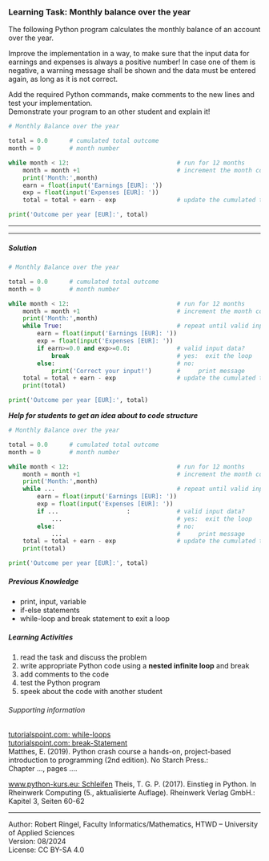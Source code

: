 ### Learning Task: Monthly balance over the year

The following Python program calculates the monthly balance of an account over the year.  

Improve the implementation in a way, to make sure that the input data for earnings and expenses is always a positive number!
In case one of them is negative, a warning message shall be shown and the data must be entered again, as long as it is not correct. 

Add the required Python commands, make comments to the new lines and test your implementation.  
Demonstrate your program to an other student and explain it!

``` python
# Monthly Balance over the year

total = 0.0      # cumulated total outcome
month = 0        # month number

while month < 12:                              # run for 12 months
	month = month +1                           # increment the month counter
	print('Month:',month)
	earn = float(input('Earnings [EUR]: '))
	exp = float(input('Expenses [EUR]: '))
	total = total + earn - exp                 # update the cumulated total

print('Outcome per year [EUR]:', total)
``` 

---------------------------------------
---------------------------------------

##### Solution

``` python
# Monthly Balance over the year

total = 0.0      # cumulated total outcome
month = 0        # month number

while month < 12:                              # run for 12 months
	month = month +1                           # increment the month counter
	print('Month:',month)
	while True:                                # repeat until valid input
		earn = float(input('Earnings [EUR]: '))
		exp = float(input('Expenses [EUR]: '))
		if earn>=0.0 and exp>=0.0:             # valid input data?
			break                              # yes:  exit the loop
		else:                                  # no:
			print('Correct your input!')       #     print message
	total = total + earn - exp                 # update the cumulated total
	print(total)

print('Outcome per year [EUR]:', total)
``` 

***Help for students to get an idea about to code structure***
``` python
# Monthly Balance over the year

total = 0.0      # cumulated total outcome
month = 0        # month number

while month < 12:                              # run for 12 months
	month = month +1                           # increment the month counter
	print('Month:',month)
	while ...                                  # repeat until valid input
		earn = float(input('Earnings [EUR]: '))
		exp = float(input('Expenses [EUR]: '))
		if ...                   :             # valid input data?
			...                                # yes:  exit the loop
		else:                                  # no:
			...                                #     print message
	total = total + earn - exp                 # update the cumulated total
	print(total)

print('Outcome per year [EUR]:', total)
``` 


##### Previous Knowledge

- print, input, variable
- if-else statements
- while-loop and break statement to exit a loop
  
##### Learning Activities

1) read the task and discuss the problem 
2) write appropriate Python code using a **nested infinite loop** and break
3) add comments to the code
4) test the Python program 
5) speek about the code with another student 

###### Supporting information

[tutorialspoint.com: while-loops](https://www.tutorialspoint.com/python/python_while_loops.htm)  
[tutorialspoint.com: break-Statement](https://www.tutorialspoint.com/python/python_break_statement.htm)  
Matthes, E. (2019). Python crash course a hands-on, project-based introduction to programming (2nd edition). No Starch Press.:  
Chapter ..., pages ....  

[www.python-kurs.eu: Schleifen](https://python-kurs.eu/python3_schleifen.php)
Theis, T. G. P. (2017). Einstieg in Python. In Rheinwerk Computing (5., aktualisierte Auflage). Rheinwerk Verlag GmbH.:   
Kapitel 3, Seiten 60-62 

----
[//]: # "Learning objective: Loop to repeat code sections, break a loop"
[//]: # "Topic: Controlling program execution"
[//]: # "Complexity: 2+ - normal"
[//]: # "Task type: completion task"

Author: Robert Ringel, Faculty Informatics/Mathematics, HTWD – University of Applied Sciences  
Version: 08/2024            
License: CC BY-SA 4.0
